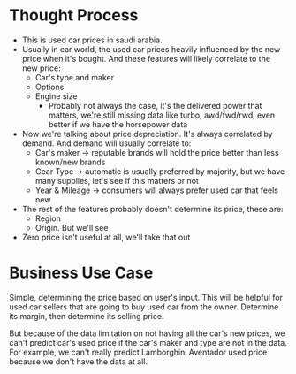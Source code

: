 # Thought Process
- This is used car prices in saudi arabia.
- Usually in car world, the used car prices heavily influenced by the new price when it's bought.
  And these features will likely correlate to the new price:
  - Car's type and maker
  - Options
  - Engine size
    - Probably not always the case, it's the delivered power that matters, we're still missing
      data like turbo, awd/fwd/rwd, even better if we have the horsepower data
- Now we're talking about price depreciation. It's always correlated by demand. And demand will usually
  correlate to:
  - Car's maker -> reputable brands will hold the price better than less known/new brands
  - Gear Type -> automatic is usually preferred by majority, but we have many supplies, let's see
    if this matters or not
  - Year & Mileage -> consumers will always prefer used car that feels new
- The rest of the features probably doesn't determine its price, these are:
  - Region
  - Origin. But we'll see 
- Zero price isn't useful at all, we'll take that out

# Business Use Case
Simple, determining the price based on user's input. This will be helpful for used car sellers that are going
to buy used car from the owner. Determine its margin, then determine its selling price.

But because of the data limitation on not having all the car's new prices, we can't predict car's used price 
if the car's maker and type are not in the data. For example, we can't really predict Lamborghini Aventador 
used price because we don't have the data at all.
